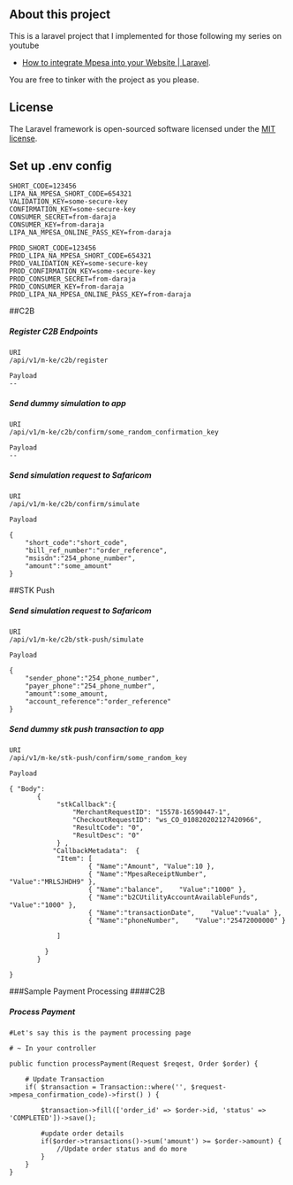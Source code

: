 ## About this project

This is a laravel project that I implemented for those following my series on youtube

- [How to integrate Mpesa into your Website | Laravel](https://www.youtube.com/watch?v=XDBybewqcG8&list=PLU8fN5w-12nNPHuf-OAhZyT2mdhZC5tar).

You are free to tinker with the project as you please.
## License

The Laravel framework is open-sourced software licensed under the [MIT license](https://opensource.org/licenses/MIT).

## Set up .env config

```
SHORT_CODE=123456
LIPA_NA_MPESA_SHORT_CODE=654321
VALIDATION_KEY=some-secure-key
CONFIRMATION_KEY=some-secure-key
CONSUMER_SECRET=from-daraja
CONSUMER_KEY=from-daraja
LIPA_NA_MPESA_ONLINE_PASS_KEY=from-daraja

PROD_SHORT_CODE=123456
PROD_LIPA_NA_MPESA_SHORT_CODE=654321
PROD_VALIDATION_KEY=some-secure-key
PROD_CONFIRMATION_KEY=some-secure-key
PROD_CONSUMER_SECRET=from-daraja
PROD_CONSUMER_KEY=from-daraja
PROD_LIPA_NA_MPESA_ONLINE_PASS_KEY=from-daraja

```
##C2B
##### Register C2B Endpoints
```
URI
/api/v1/m-ke/c2b/register

Payload
--
```

##### Send dummy simulation to app
```
URI
/api/v1/m-ke/c2b/confirm/some_random_confirmation_key

Payload
--
```

##### Send simulation request to Safaricom
```
URI
/api/v1/m-ke/c2b/confirm/simulate

Payload

{
	"short_code":"short_code",
	"bill_ref_number":"order_reference",
	"msisdn":"254_phone_number",
	"amount":"some_amount"
}
```
##STK Push
##### Send simulation request to Safaricom
```
URI
/api/v1/m-ke/c2b/stk-push/simulate

Payload

{
    "sender_phone":"254_phone_number",
    "payer_phone":"254_phone_number",
    "amount":some_amount,
    "account_reference":"order_reference"
}
```
##### Send dummy stk push transaction to app
```
URI
/api/v1/m-ke/stk-push/confirm/some_random_key

Payload
	
{ "Body":
       { 
            "stkCallback":{ 
                "MerchantRequestID": "15578-16590447-1",
                "CheckoutRequestID": "ws_CO_010820202127420966",
                "ResultCode": "0",
                "ResultDesc": "0"
            } ,
           "CallbackMetadata":  {
            "Item": [
                    { "Name":"Amount", "Value":10 },
                    { "Name":"MpesaReceiptNumber",    "Value":"MRLSJHDH9" },
                    { "Name":"balance",    "Value":"1000" },
                    { "Name":"b2CUtilityAccountAvailableFunds",    "Value":"1000" },
                    { "Name":"transactionDate",    "Value":"vuala" },
                    { "Name":"phoneNumber",    "Value":"25472000000" }

            ]

         }
       }

} 
```
###Sample Payment Processing
####C2B
##### Process Payment
```
#Let's say this is the payment processing page

# ~ In your controller

public function processPayment(Request $reqest, Order $order) {

    # Update Transaction
    if( $transaction = Transaction::where('', $request->mpesa_confirmation_code)->first() ) {
        
        $transaction->fill(['order_id' => $order->id, 'status' => 'COMPLETED'])->save();
        
        #update order details
        if($order->transactions()->sum('amount') >= $order->amount) {
            //Update order status and do more
        }
    }
}
```
